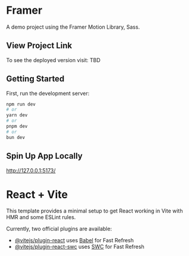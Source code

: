 # Framer
A demo project using the Framer Motion Library, Sass.

## View Project Link
To see the deployed version visit: TBD

## Getting Started
First, run the development server:

```bash
npm run dev
# or
yarn dev
# or
pnpm dev
# or
bun dev
```
## Spin Up App Locally
http://127.0.0.1:5173/

# React + Vite

This template provides a minimal setup to get React working in Vite with HMR and some ESLint rules.

Currently, two official plugins are available:

- [@vitejs/plugin-react](https://github.com/vitejs/vite-plugin-react/blob/main/packages/plugin-react/README.md) uses [Babel](https://babeljs.io/) for Fast Refresh
- [@vitejs/plugin-react-swc](https://github.com/vitejs/vite-plugin-react-swc) uses [SWC](https://swc.rs/) for Fast Refresh
